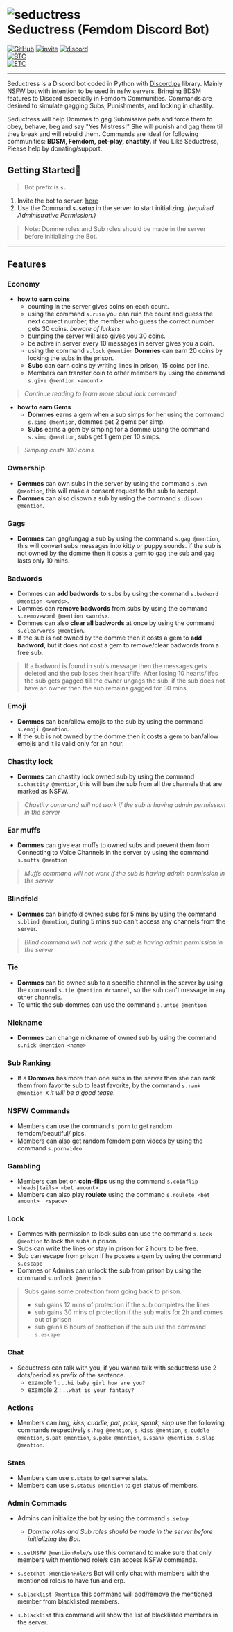 # ![seductress](seductress_icon.jpg)<br>Seductress (Femdom Discord Bot) 

[![GitHub](https://img.shields.io/static/v1?label=Github&logo=github&message=%20&color=ffffff&style=plastic)](https://github.com/Seductress-5834/Indroduction "GitHub Page")
[![invite](https://img.shields.io/static/v1?label=Bot%20invite&logo=robot&message=here&color=green&style=plastic)](https://bit.ly/3uZ0PNG "Bot Invite link")
[![discord](https://img.shields.io/discord/895203728230064150?color=F2A2C0&label=Seductress%20Support%20Server&logo=discord&logoColor=F2A2C0&style=plastic)](https://discord.gg/9gGJamu2Mk "Join Server")
<br>[![BTC](https://img.shields.io/static/v1?label=BTC&logo=bitcoin&message=39beULEyEDSEoa7VqaqaPinty4MGcujBfM&color=yellow&style=plastic)](BTC.svg "BTC QR Code")
<br>[![ETC](https://img.shields.io/static/v1?label=ETC&logo=ethereum&message=0x97B5dD5D5a0dC15A5798Cb7444CdC2F2884763AA&color=blue&style=plastic)](ETC.svg "ETC QR Code")
___

Seductress is a Discord bot coded in Python with [Discord.py](https://discordpy.readthedocs.io/en/master/api.html "Docs") library.
Mainly NSFW bot with intention to be used in nsfw servers, Bringing BDSM features to Discord especially in Femdom Communities. Commands are desined to simulate gagging Subs, Punishments, and locking in chastity.

Seductress will help Dommes to gag Submissive pets and force them to obey, behave, beg and say "Yes Mistress!"
She will punish and gag them till they break and will rebuild them. Commands are Ideal for following communities: **BDSM, Femdom, pet-play, chastity.**
if You Like Seductress, Please help by donating/support.

## Getting Started🚀
> Bot prefix is **`s.`**

 1. Invite the bot to server. [here](https://bit.ly/3uZ0PNG "Bot Invite link")<br>
 1. Use the Command **`s.setup`** in the server to start initializing. *(required Administrative Permission.)*
 > Note: Domme roles and Sub roles should be made in the server before initializing the Bot.
___

## Features
### Economy
- **how to earn coins**
  - counting in the server gives coins on each count.
  - using the command `s.ruin` you can ruin the count and guess the next correct number, the member who guess the correct number gets 30 coins. *beware of lurkers* 
  - bumping the server will also gives you 30 coins.
  - be active in server every 10 messages in server gives you a coin.
  - using the command `s.lock @mention` **Dommes** can earn 20 coins by locking the subs in the prison.
  - **Subs** can earn coins by writing lines in prison, 15 coins per line.
  - Members can transfer coin to other members by using the command `s.give @mention <amount>`
> *Continue reading to learn more about lock command*
  - **how to earn Gems**
    - **Dommes** earns a gem when a sub simps for her using the command `s.simp @mention`, dommes get 2 gems per simp.
    - **Subs** earns a gem by simping for a domme using the command `s.simp @mention`, subs get 1 gem per 10 simps.
  > *Simping costs 100 coins*

### Ownership

- **Dommes** can own subs in the server by using the command `s.own @mention`, this will make a consent request to the sub to accept.
- **Dommes** can also disown a sub by using the command `s.disown @mention`.

### Gags
- **Dommes** can gag/ungag a sub by using the command `s.gag @mention`, this will convert subs messages into kitty or puppy sounds. if the sub is not owned by the domme then it costs a gem to gag the sub and gag lasts only 10 mins.

### Badwords
- Dommes can **add badwords** to subs by using the command `s.badword @mention <words>`.
- Dommes can **remove badwords** from subs by using the command `s.removeword @mention <words>`.
- Dommes can also **clear all badwords** at once by using the command `s.clearwords @mention`.
- If the sub is not owned by the domme then it costs a gem to **add badword**, but it does not cost a gem to remove/clear badwords from a free sub.
> If a badword is found in sub's message then the messages gets deleted and the sub loses their heart/life. After losing 10 hearts/lifes the sub gets gagged till the owner ungags the sub. if the sub does not have an owner then the sub remains gagged for 30 mins.

### Emoji
- **Dommes** can ban/allow emojis to the sub by using the command `s.emoji @mention`.
- If the sub is not owned by the domme then it costs a gem to ban/allow emojis and it is valid only for an hour.
  
### Chastity lock
- **Dommes** can chastity lock owned sub by using the command `s.chastity @mention`, this will ban the sub from all the channels that are marked as NSFW.
> *Chastity command will not work if the sub is having admin permission in the server*

### Ear muffs
- **Dommes** can give ear muffs to owned subs and prevent them from Connecting to Voice Channels in the server by using the command `s.muffs @mention`
> *Muffs command will not work if the sub is having admin permission in the server*

### Blindfold
- **Dommes** can blindfold owned subs for 5 mins by using the command `s.blind @mention`, during 5 mins sub can't access any channels from the server.  
> *Blind command will not work if the sub is having admin permission in the server*

### Tie
- **Dommes** can tie owned sub to a specific channel in the server by using the command `s.tie @mention #channel`, so the sub can't message in any other channels.
- To untie the sub dommes can use the command `s.untie @mention`

### Nickname
- **Dommes** can change nickname of owned sub by using the command `s.nick @mention <name>`

### Sub Ranking
- If a **Dommes** has more than one subs in the server then she can rank them from favorite sub to least favorite, by the command `s.rank @mention X` *it will be a good tease.*

### NSFW Commands
- Members can use the command `s.porn` to get random femdom/beautiful/ pics.
- Members can also get random femdom porn videos by using the command `s.pornvideo`
  
### Gambling
- Members can bet on **coin-flips** using the command `s.coinflip <heads|tails> <bet amount>`
- Members can also play **roulete** using the command `s.roulete <bet amount>  <space>`

### Lock
- Dommes with permission to lock subs can use the command `s.lock @mention` to lock the subs in prison.
- Subs can write the lines or stay in prison for 2 hours to be free.
- Sub can escape from prison if he posses a gem by using the command `s.escape`
-  Dommes or Admins can unlock the sub from prison by using the command `s.unlock @mention`
> Subs gains some protection from going back to prison.
> - sub gains 12 mins of protection if the sub completes the lines 
> - sub gains 30 mins of protection if the sub waits for 2h and comes out of prison
> - sub gains 6 hours of protection if the sub use the command `s.escape`

### Chat
- Seductress can talk with you, if you wanna talk with seductress use 2 dots/period as prefix of the sentence.
  - example 1 : ```..hi baby girl how are you?```
  - example 2 : ```..what is your fantasy?```

### Actions
- Members can *hug, kiss, cuddle, pat, poke, spank, slap* use the following commands respectively `s.hug @mention`, `s.kiss @mention`, `s.cuddle @mention`, `s.pat @mention`, `s.poke @mention`, `s.spank @mention`, `s.slap @mention`.

### Stats
- Members can use `s.stats` to get server stats.
- Members can use `s.status @mention` to get status of members.
  
### Admin Commads
- Admins can initialize the bot by using the command `s.setup`
  - *Domme roles and Sub roles should be made in the server before initializing the Bot.*

- `s.setNSFW @mentionRole/s` use this command to make sure that only members with mentioned role/s can access NSFW commands.
- `s.setchat @mentionRole/s` Bot will only chat with members with the mentioned role/s to have fun and erp.
- `s.blacklist @mention` this command will add/remove the mentioned member from blacklisted members.
- `s.blacklist` this command will show the list of blacklisted members in the server.